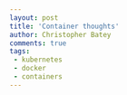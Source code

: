 ```yaml
---
layout: post
title: 'Container thoughts'
author: Christopher Batey
comments: true
tags:
 - kubernetes
 - docker
 - containers
---
```



